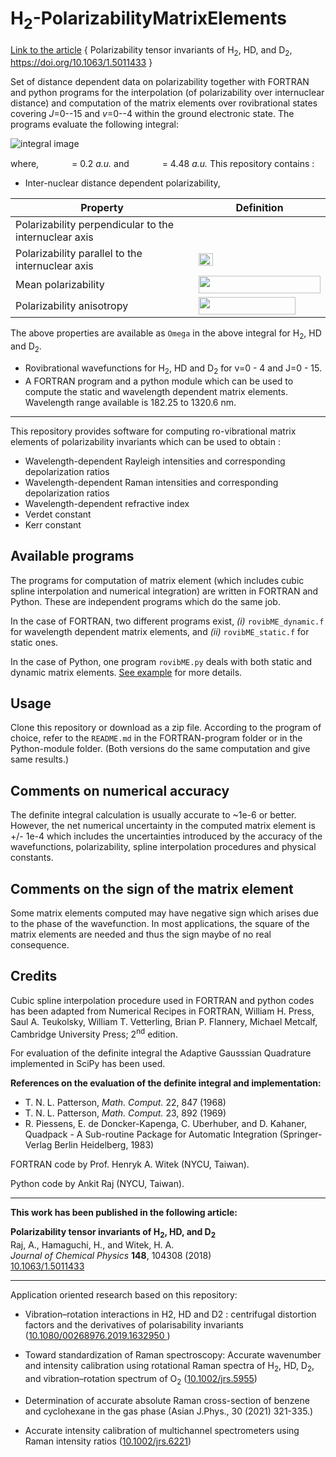 
# H<sub>2</sub>-PolarizabilityMatrixElements

[Link to the article](https://doi.org/10.1063/1.5011433) {  Polarizability tensor invariants of H<sub>2</sub>, HD, and D<sub>2</sub>, https://doi.org/10.1063/1.5011433  }

Set of distance dependent data on polarizability together with FORTRAN and python programs for the interpolation (of polarizability over internuclear distance) and computation of the matrix elements over rovibrational states covering *J*=0--15 and *v*=0--4 within the ground electronic state. The programs evaluate the following integral:

![integral image][img0]

where, <img src="https://github.com/ankit7540/H2-PolarizabilityMatrixElements/blob/master/image/rmin.png" data-canonical-src="https://github.com/ankit7540/H2-PolarizabilityMatrixElements/blob/master/image/rmin.png" width="45" height="15" /> = 0.2 *a.u.* and  <img src="https://github.com/ankit7540/H2-PolarizabilityMatrixElements/blob/master/image/rmax.png" data-canonical-src="https://github.com/ankit7540/H2-PolarizabilityMatrixElements/blob/master/image/rmax.png" width="45" height="15" /> = 4.48 *a.u.*
This repository contains :
 - Inter-nuclear distance dependent polarizability,

Property | Definition
------------ | -------------
Polarizability perpendicular to the internuclear axis | <img src="https://github.com/ankit7540/H2-PolarizabilityMatrixElements/blob/master/image/alpha_perp.png" data-canonical-src="https://github.com/ankit7540/H2-PolarizabilityMatrixElements/blob/master/image/alpha_perp.png" width="30" height="15" />
Polarizability parallel to the internuclear axis | <img src="https://github.com/ankit7540/H2-PolarizabilityMatrixElements/blob/master/image/alpha_parallel.png" data-canonical-src="https://github.com/ankit7540/H2-PolarizabilityMatrixElements/blob/master/image/alpha_parallel.png" width="23" height="20" />
Mean polarizability | <img src="https://github.com/ankit7540/H2-PolarizabilityMatrixElements/blob/master/image/alpha_mp.png" data-canonical-src="https://github.com/ankit7540/H2-PolarizabilityMatrixElements/blob/master/image/alpha_mp.png" width="195" height="28" />
Polarizability anisotropy | <img src="https://github.com/ankit7540/H2-PolarizabilityMatrixElements/blob/master/image/gamma.png" data-canonical-src="https://github.com/ankit7540/H2-PolarizabilityMatrixElements/blob/master/image/gamma.png" width="155" height="28" />

The above properties are available as `Omega` in the above integral for H<sub>2</sub>, HD and D<sub>2</sub>.
 - Rovibrational wavefunctions for H<sub>2</sub>, HD and D<sub>2</sub> for v=0 - 4 and J=0 - 15.
 - A FORTRAN program and a python module which can be used to compute the static and wavelength dependent matrix elements. Wavelength range available is 182.25 to 1320.6 nm.

---

This repository provides software for computing ro-vibrational matrix elements of polarizability invariants which can be used to obtain :

 - Wavelength-dependent Rayleigh intensities and corresponding depolarization ratios
 - Wavelength-dependent Raman intensities and corresponding depolarization ratios
 - Wavelength-dependent refractive index
 - Verdet constant
 - Kerr constant


**Available programs**
---
The programs for computation of matrix element (which includes cubic spline interpolation and numerical integration) are written in FORTRAN and Python. These are independent programs which do the same job.

In the case of FORTRAN, two different programs exist, *(i)* `rovibME_dynamic.f` for wavelength dependent matrix elements, and *(ii)* `rovibME_static.f` for static ones.

In the case of Python, one program `rovibME.py` deals with both static and dynamic matrix elements. [See example](https://github.com/ankit7540/H2-PolarizabilityMatrixElements/blob/master/python-module/example/H2_polarizability_MEs_example.ipynb) for more details.

**Usage**
---
Clone this repository or download as a zip file. According to the program of choice, refer to the `README.md` in the FORTRAN-program folder or in the Python-module folder. (Both versions do the same computation and give same results.)


**Comments on numerical accuracy**
---
The definite integral calculation is usually accurate to ~1e-6 or better. However, the net numerical uncertainty in the computed matrix element is  +/- 1e-4 which includes the uncertainties introduced by the accuracy of the wavefunctions, polarizability, spline interpolation procedures and physical constants.

**Comments on the sign of the matrix element**
---
Some matrix elements computed may have negative sign which arises due to the phase of the wavefunction. In most applications, the square of the matrix elements are needed and thus the sign maybe of no real consequence.


**Credits**
---
Cubic spline interpolation procedure used in FORTRAN and python codes has been adapted from Numerical Recipes in FORTRAN, William H. Press, Saul A. Teukolsky, William T. Vetterling, Brian P. Flannery, Michael Metcalf, Cambridge University Press; 2<sup>nd</sup> edition.

For evaluation of the definite integral the Adaptive Gausssian Quadrature implemented in SciPy has been used.

**References on the evaluation of the definite integral and implementation:**
- T. N. L. Patterson, <i>Math. Comput.</i> 22, 847 (1968)
- T. N. L. Patterson, <i>Math. Comput.</i> 23, 892 (1969)
- R. Piessens, E. de Doncker-Kapenga, C. Uberhuber, and D. Kahaner, Quadpack - A Sub-routine Package for Automatic Integration (Springer-Verlag Berlin Heidelberg, 1983)


FORTRAN code by Prof. Henryk A. Witek (NYCU, Taiwan).

Python code by Ankit Raj (NYCU, Taiwan).

---

**This work has been published in the following article:**

**Polarizability tensor invariants of H<sub>2</sub>, HD, and D<sub>2</sub> <br>**
Raj, A., Hamaguchi, H., and Witek, H. A.<br>
<em><i>Journal of Chemical Physics </i></em><strong>148</strong>, 104308 (2018) <br>
<a href="https://aip.scitation.org/doi/abs/10.1063/1.5011433">10.1063/1.5011433	</a>

---

Application oriented research based on this repository:

 - Vibration–rotation interactions in H2, HD and D2 : centrifugal distortion factors and the derivatives of polarisability invariants ([10.1080/00268976.2019.1632950 ](https://www.tandfonline.com/doi/full/10.1080/00268976.2019.1632950))
 - Toward standardization of Raman spectroscopy: Accurate wavenumber and intensity calibration using rotational Raman spectra of H<sub>2</sub>, HD, D<sub>2</sub>, and vibration–rotation spectrum of O<sub>2</sub> ([10.1002/jrs.5955](https://analyticalsciencejournals.onlinelibrary.wiley.com/doi/full/10.1002/jrs.5955))

 - Determination of accurate absolute Raman cross-section of benzene and cyclohexane in the gas phase (Asian J.Phys., 30 (2021) 321-335.)

 - Accurate intensity calibration of multichannel spectrometers using Raman intensity ratios ([10.1002/jrs.6221](https://analyticalsciencejournals.onlinelibrary.wiley.com/doi/10.1002/jrs.6221))



[img0]: https://github.com/ankit7540/H2-PolarizabilityMatrixElements/blob/master/image/01-05-2018_82.png "Logo Title Text 2"
[img1]: https://github.com/ankit7540/H2-PolarizabilityMatrixElements/blob/master/image/alpha_perp.png "Logo alpha_{perp}"
[img2]: https://github.com/ankit7540/H2-PolarizabilityMatrixElements/blob/master/image/alpha_parallel.png "Logo alpha_{paralell}"
[img3]: https://github.com/ankit7540/H2-PolarizabilityMatrixElements/blob/master/image/alpha_mp.png "Logo alpha_{mp}"
[img4]: https://github.com/ankit7540/H2-PolarizabilityMatrixElements/blob/master/image/gamma.png "Logo alpha_{aniso}"
